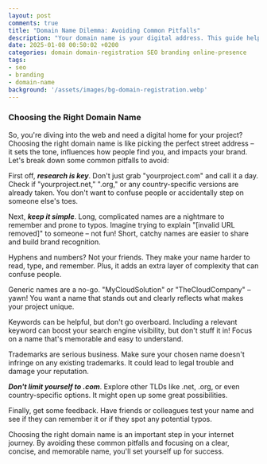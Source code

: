 ```yaml
---
layout: post
comments: true
title: "Domain Name Dilemma: Avoiding Common Pitfalls"
description: "Your domain name is your digital address. This guide helps you choose a name that's not just catchy, but also search engine friendly and aligns with your project goals."
date: 2025-01-08 00:50:02 +0200
categories: domain domain-registration SEO branding online-presence
tags:
- seo
- branding
- domain-name
background: '/assets/images/bg-domain-registration.webp'
---
```


### Choosing the Right Domain Name

So, you're diving into the web and need a digital home for your project? Choosing the right domain name is like picking the perfect street address – it sets the tone, influences how people find you, and impacts your brand. Let's break down some common pitfalls to avoid:

First off, ***research is key***. Don't just grab "yourproject.com" and call it a day. Check if "yourproject.net," ".org," or any country-specific versions are already taken. You don't want to confuse people or accidentally step on someone else's toes.

Next, ***keep it simple***. Long, complicated names are a nightmare to remember and prone to typos. Imagine trying to explain "[invalid URL removed]" to someone – not fun! Short, catchy names are easier to share and build brand recognition.

Hyphens and numbers? Not your friends. They make your name harder to read, type, and remember. Plus, it adds an extra layer of complexity that can confuse people.

Generic names are a no-go. "MyCloudSolution" or "TheCloudCompany" – yawn! You want a name that stands out and clearly reflects what makes your project unique.

Keywords can be helpful, but don't go overboard. Including a relevant keyword can boost your search engine visibility, but don't stuff it in! Focus on a name that's memorable and easy to understand.

Trademarks are serious business. Make sure your chosen name doesn't infringe on any existing trademarks. It could lead to legal trouble and damage your reputation.

***Don't limit yourself to .com***. Explore other TLDs like .net, .org, or even country-specific options. It might open up some great possibilities.

Finally, get some feedback. Have friends or colleagues test your name and see if they can remember it or if they spot any potential typos.

Choosing the right domain name is an important step in your internet journey. By avoiding these common pitfalls and focusing on a clear, concise, and memorable name, you'll set yourself up for success.
